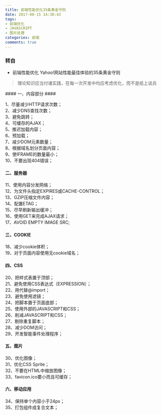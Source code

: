 ```yaml
---
title: 前端性能优化35条黄金守则
date: 2017-08-15 14:38:43
tags:
- 前端优化
- JAVASCRIPT
- 图片处理
categories: 前端
comments: true
---
```

### 转自 ###

* 前端性能优化 Yahoo!网站性能最佳体验的35条黄金守则
> 理论知识应当付诸实践，在每一次开发中均应考虑优化，而不是纸上谈兵
<p hidden><!--more--></p>
#### 一、内容部分 ####

1、尽量减少HTTP请求次数；<br>
2、减少DNS查找次数；<br>
3、避免跳转；<br>
4、可缓存的AJAX；<br>
5、推迟加载内容；<br>
6、预加载；<br>
7、减少DOM元素数量；<br>
8、根据域名划分页面内容；<br>
9、使IFRAME的数量最小；<br>
10、不要出现404错误；<br>

#### 二、服务器 ####

11、使用内容分发网络；<br>
12、为文件头指定EXPIRES或CACHE-CONTROL；<br>
13、GZIP压缩文件内容；<br>
14、配置ETAG；<br>
15、尽早刷新输出缓冲；<br>
16、使用GET来完成AJAX请求；<br>
17、AVOID EMPTY IMAGE SRC;<br>

#### 三、COOKIE ####

18、减少cookie体积；<br>
19、对于页面内容使用无cookie域名；<br>

#### 四、CSS ####

20、把样式表置于顶部；<br>
21、避免使用CSS表达式（EXPRESSION）；<br>
22、用代替@import；<br>
23、避免使用滤镜；<br>
24、把脚本置于页面底部；<br>
25、使用外部的JAVASCRIPT和CSS；<br>
26、削减JAVASCRIPT和CSS；<br>
27、剔除重复脚本；<br>
28、减少DOM访问；<br>
29、开发智能事件处理程序；<br>

#### 五、图片 ####

30、优化图像；<br>
31、优化CSS Sprite；<br>
32、不要在HTML中缩放图像；<br>
33、favicon.ico要小而且可缓存；<br>

#### 六、移动应用 ####

34、保持单个内容小于24px；<br>
35、打包组件成复合文本；
